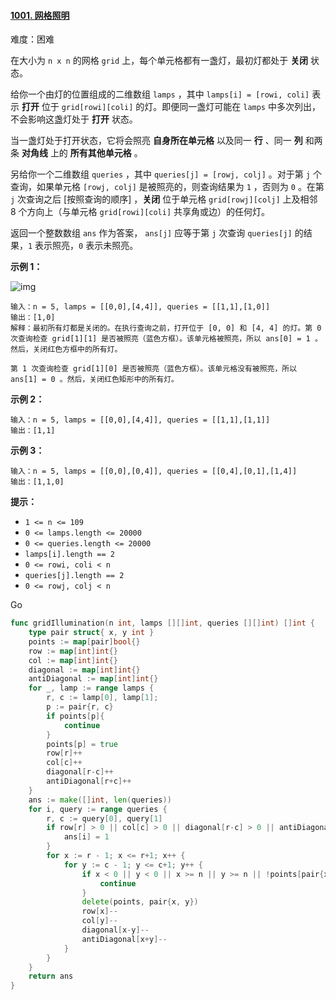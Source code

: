 #### [1001. 网格照明](https://leetcode-cn.com/problems/grid-illumination/)

难度：困难

在大小为 `n x n` 的网格 `grid` 上，每个单元格都有一盏灯，最初灯都处于 **关闭** 状态。

给你一个由灯的位置组成的二维数组 `lamps` ，其中 `lamps[i] = [rowi, coli]` 表示 **打开** 位于 `grid[rowi][coli]` 的灯。即便同一盏灯可能在 `lamps` 中多次列出，不会影响这盏灯处于 **打开** 状态。

当一盏灯处于打开状态，它将会照亮 **自身所在单元格** 以及同一 **行** 、同一 **列** 和两条 **对角线** 上的 **所有其他单元格** 。

另给你一个二维数组 `queries` ，其中 `queries[j] = [rowj, colj]` 。对于第 `j` 个查询，如果单元格 `[rowj, colj]` 是被照亮的，则查询结果为 `1` ，否则为 `0` 。在第 `j` 次查询之后 [按照查询的顺序] ，**关闭** 位于单元格 `grid[rowj][colj]` 上及相邻 8 个方向上（与单元格 `grid[rowi][coli]` 共享角或边）的任何灯。

返回一个整数数组 `ans` 作为答案， `ans[j]` 应等于第 `j` 次查询 `queries[j]` 的结果，`1` 表示照亮，`0` 表示未照亮。

 

**示例 1：**

![img](https://assets.leetcode.com/uploads/2020/08/19/illu_1.jpg)

```
输入：n = 5, lamps = [[0,0],[4,4]], queries = [[1,1],[1,0]]
输出：[1,0]
解释：最初所有灯都是关闭的。在执行查询之前，打开位于 [0, 0] 和 [4, 4] 的灯。第 0 次查询检查 grid[1][1] 是否被照亮（蓝色方框）。该单元格被照亮，所以 ans[0] = 1 。然后，关闭红色方框中的所有灯。

第 1 次查询检查 grid[1][0] 是否被照亮（蓝色方框）。该单元格没有被照亮，所以 ans[1] = 0 。然后，关闭红色矩形中的所有灯。
```

**示例 2：**

```
输入：n = 5, lamps = [[0,0],[4,4]], queries = [[1,1],[1,1]]
输出：[1,1]
```

**示例 3：**

```
输入：n = 5, lamps = [[0,0],[0,4]], queries = [[0,4],[0,1],[1,4]]
输出：[1,1,0]
```

 

**提示：**

- `1 <= n <= 109`
- `0 <= lamps.length <= 20000`
- `0 <= queries.length <= 20000`
- `lamps[i].length == 2`
- `0 <= rowi, coli < n`
- `queries[j].length == 2`
- `0 <= rowj, colj < n`



Go

```go
func gridIllumination(n int, lamps [][]int, queries [][]int) []int {
    type pair struct{ x, y int }
    points := map[pair]bool{}
    row := map[int]int{}
    col := map[int]int{}
    diagonal := map[int]int{}
    antiDiagonal := map[int]int{}
    for _, lamp := range lamps {
        r, c := lamp[0], lamp[1];
        p := pair{r, c}
        if points[p]{
            continue
        }
        points[p] = true
        row[r]++
        col[c]++
        diagonal[r-c]++
        antiDiagonal[r+c]++
    }
    ans := make([]int, len(queries))
    for i, query := range queries {
        r, c := query[0], query[1]
        if row[r] > 0 || col[c] > 0 || diagonal[r-c] > 0 || antiDiagonal[r+c] > 0 {
            ans[i] = 1
        }
        for x := r - 1; x <= r+1; x++ {
            for y := c - 1; y <= c+1; y++ {
                if x < 0 || y < 0 || x >= n || y >= n || !points[pair{x, y}] {
                    continue
                }
                delete(points, pair{x, y})
                row[x]--
                col[y]--
                diagonal[x-y]--
                antiDiagonal[x+y]--
            }
        }
    }
    return ans
}
```

